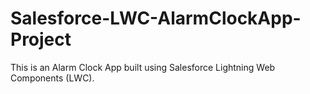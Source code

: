 # Salesforce-LWC-AlarmClockApp-Project
This is an Alarm Clock App built using Salesforce Lightning Web Components (LWC). 
